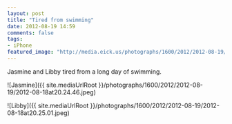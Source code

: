 ```yaml
---
layout: post
title: "Tired from swimming"
date: 2012-08-19 14:59
comments: false
tags: 
- iPhone 
featured_image: "http://media.eick.us/photographs/1600/2012/2012-08-19/2012-08-18at20.24.46.jpeg"
---
```

Jasmine and Libby tired from a long day of swimming.

![Jasmine]({{ site.mediaUrlRoot }}/photographs/1600/2012/2012-08-19/2012-08-18at20.24.46.jpeg)


![Libby]({{ site.mediaUrlRoot }}/photographs/1600/2012/2012-08-19/2012-08-18at20.25.01.jpeg)

